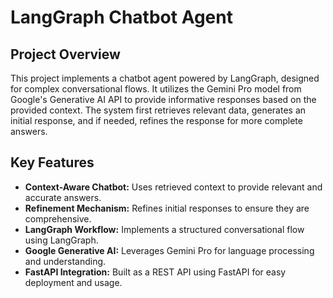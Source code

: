 # LangGraph Chatbot Agent

## Project Overview

This project implements a chatbot agent powered by LangGraph, designed for complex conversational flows. It utilizes the Gemini Pro model from Google's Generative AI API to provide informative responses based on the provided context. The system first retrieves relevant data, generates an initial response, and if needed, refines the response for more complete answers.

## Key Features

-   **Context-Aware Chatbot:** Uses retrieved context to provide relevant and accurate answers.
-   **Refinement Mechanism:** Refines initial responses to ensure they are comprehensive.
-   **LangGraph Workflow:** Implements a structured conversational flow using LangGraph.
-   **Google Generative AI:** Leverages Gemini Pro for language processing and understanding.
-   **FastAPI Integration:** Built as a REST API using FastAPI for easy deployment and usage.

